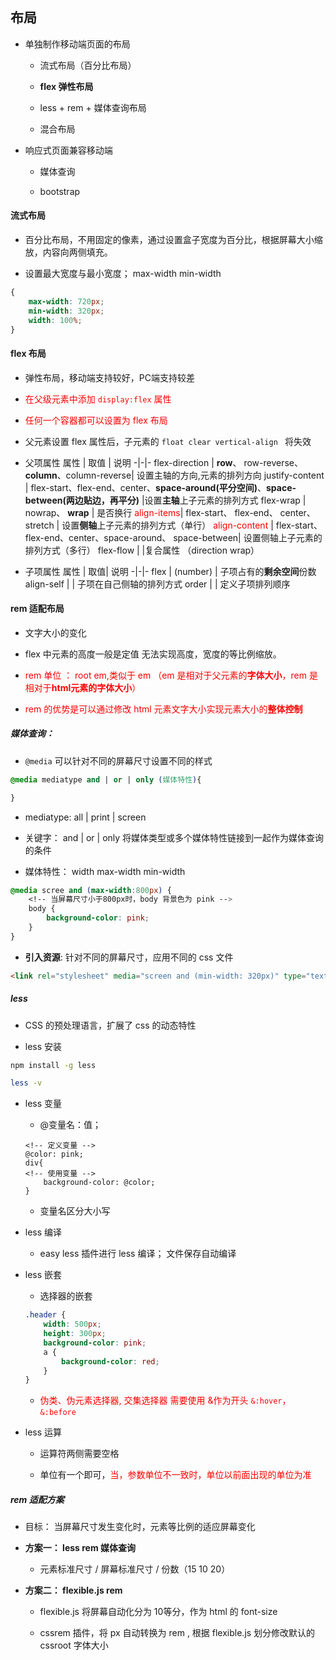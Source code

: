 ## 布局

+ 单独制作移动端页面的布局

	- 流式布局（百分比布局）

	- **flex 弹性布局**

	- less + rem + 媒体查询布局

	- 混合布局

+ 响应式页面兼容移动端

	- 媒体查询

	- bootstrap 

#### 流式布局

+ 百分比布局，不用固定的像素，通过设置盒子宽度为百分比，根据屏幕大小缩放，内容向两侧填充。

+ 设置最大宽度与最小宽度； max-width min-width
~~~css
{
	max-width: 720px;
	min-width: 320px;
	width: 100%;
}
~~~

#### flex 布局

+ 弹性布局，移动端支持较好，PC端支持较差

+ <font color="red"> 在父级元素中添加 ```display:flex``` 属性</font>

+ <font color="red">任何一个容器都可以设置为 flex 布局</font>

+ 父元素设置 flex 属性后，子元素的 ```float clear vertical-align ``` 将失效

+ 父项属性
属性 | 取值 | 说明 
-|-|- 
flex-direction | **row**、 row-reverse、**column**、column-reverse| 设置主轴的方向,元素的排列方向
justify-content | flex-start、flex-end、center、**space-around(平分空间)**、**space-between(两边贴边，再平分)** |设置**主轴**上子元素的排列方式
flex-wrap | nowrap、 **wrap** | 是否换行
<font color="red">align-items</font>| flex-start、 flex-end、 center、 stretch | 设置**侧轴**上子元素的排列方式（单行）
<font color="red">align-content</font> | flex-start、 flex-end、center、space-around、 space-between| 设置侧轴上子元素的排列方式（多行）
flex-flow | |复合属性 （direction wrap）

+ 子项属性
属性 | 取值| 说明
-|-|-
flex | (number) | 子项占有的**剩余空间**份数
align-self | | 子项在自己侧轴的排列方式
order | | 定义子项排列顺序

#### rem 适配布局

+ 文字大小的变化

+ flex 中元素的高度一般是定值 无法实现高度，宽度的等比例缩放。

+ <font color="red">rem 单位 ： root em,类似于 em （em 是相对于父元素的**字体大小**，rem 是相对于**html元素的字体大小**）</font>

+ <font color="red">rem 的优势是可以通过修改 html 元素文字大小实现元素大小的**整体控制**</font>

##### 媒体查询： 

+ ```@media``` 可以针对不同的屏幕尺寸设置不同的样式
~~~css
@media mediatype and | or | only (媒体特性){

}
~~~

+ mediatype: all | print | screen

+ 关键字： and | or | only 将媒体类型或多个媒体特性链接到一起作为媒体查询的条件

+ 媒体特性： width max-width min-width
~~~css
@media scree and (max-width:800px) {
	<!-- 当屏幕尺寸小于800px时，body 背景色为 pink -->
	body {
		background-color: pink;
	}
}
~~~

+ **引入资源**: 针对不同的屏幕尺寸，应用不同的 css 文件
~~~html
<link rel="stylesheet" media="screen and (min-width: 320px)" type="text/css" href="">
~~~

##### less

+ CSS 的预处理语言，扩展了 css 的动态特性

+ less 安装
~~~bash
npm install -g less 

less -v
~~~

+ less 变量

	- @变量名：值；
	~~~less
	<!-- 定义变量 -->
	@color: pink;
	div{
	<!-- 使用变量 -->
		background-color: @color;
	}	
	~~~

	- 变量名区分大小写

+ less 编译

	- easy less 插件进行 less 编译； 文件保存自动编译

+ less 嵌套

	- 选择器的嵌套
	~~~css
	.header {
		width: 500px;
		height: 300px;
		background-color: pink;
		a {
			background-color: red;
		}
	}
	~~~

	- <font color="red">伪类、伪元素选择器, 交集选择器 需要使用 &作为开头 ```&:hover```， ```&:before```</font>

+ less 运算
	
	- 运算符两侧需要空格

	- 单位有一个即可，<font color="red">当，参数单位不一致时，单位以前面出现的单位为准</font>

##### rem 适配方案

+ 目标： 当屏幕尺寸发生变化时，元素等比例的适应屏幕变化

+ **方案一： less rem 媒体查询**

	- 元素标准尺寸 / 屏幕标准尺寸 / 份数（15 10 20）

+ **方案二： flexible.js rem**

	- flexible.js 将屏幕自动化分为 10等分，作为 html 的 font-size

	- cssrem 插件，将 px 自动转换为 rem , 根据 flexible.js 划分修改默认的 cssroot 字体大小
